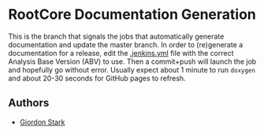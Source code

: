 # RootCore Documentation Generation

This is the branch that signals the jobs that automatically generate documentation and update the master branch. In order to (re)generate a documentation for a release, edit the [.jenkins.yml](.jenkins.yml) file with the correct Analysis Base Version (ABV) to use. Then a commit+push will launch the job and hopefully go without error. Usually expect about 1 minute to run `doxygen` and about 20-30 seconds for GitHub pages to refresh.

## Authors

- [Giordon Stark](https://github.com/kratsg)
